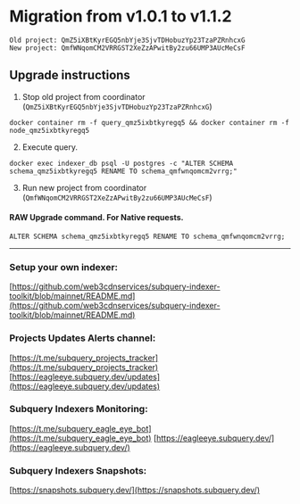 # Migration from v1.0.1 to v1.1.2
```
Old project: QmZ5iXBtKyrEGQ5nbYje3SjvTDHobuzYp23TzaPZRnhcxG
New project: QmfWNqomCM2VRRGST2XeZzAPwitBy2zu66UMP3AUcMeCsF
```


## Upgrade instructions
 1) Stop old project from coordinator (`QmZ5iXBtKyrEGQ5nbYje3SjvTDHobuzYp23TzaPZRnhcxG`)

```
docker container rm -f query_qmz5ixbtkyregq5 && docker container rm -f node_qmz5ixbtkyregq5
```

 2) Execute query.

```
docker exec indexer_db psql -U postgres -c "ALTER SCHEMA schema_qmz5ixbtkyregq5 RENAME TO schema_qmfwnqomcm2vrrg;"

```

 3) Run new project from coordinator (`QmfWNqomCM2VRRGST2XeZzAPwitBy2zu66UMP3AUcMeCsF`)

#### RAW Upgrade command. For Native requests.
`ALTER SCHEMA schema_qmz5ixbtkyregq5 RENAME TO schema_qmfwnqomcm2vrrg;`


___
### Setup your own indexer:

[https://github.com/web3cdnservices/subquery-indexer-toolkit/blob/mainnet/README.md](https://github.com/web3cdnservices/subquery-indexer-toolkit/blob/mainnet/README.md)

### Projects Updates Alerts channel:

[https://t.me/subquery_projects_tracker](https://t.me/subquery_projects_tracker) [https://eagleeye.subquery.dev/updates](https://eagleeye.subquery.dev/updates)

### Subquery Indexers Monitoring:

[https://t.me/subquery_eagle_eye_bot](https://t.me/subquery_eagle_eye_bot) [https://eagleeye.subquery.dev/](https://eagleeye.subquery.dev/)


### Subquery Indexers Snapshots:

[https://snapshots.subquery.dev/](https://snapshots.subquery.dev/)
